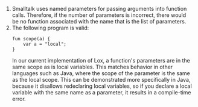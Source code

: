 1.  Smalltalk uses named parameters for passing arguments into function calls. Therefore, if the number of parameters is incorrect, there would be no function associated with the name that is the list of parameters.
3.  The following program is valid:
    ```
    fun scope(a) {
        var a = "local";
    }
    ```
    In our current implementation of Lox, a function's parameters are in the same scope as is local variables. This matches behavior in other languages such as Java, where the scope of the parameter is the same as the local scope. This can be demonstrated more specifically in Java, because it disallows redeclaring local variables, so if you declare a local variable with the same name as a parameter, it results in a compile-time error.